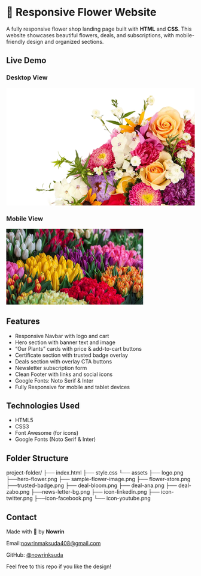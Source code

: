 # 🌸 Responsive Flower Website

A fully responsive flower shop landing page built with **HTML** and **CSS**.
This website showcases beautiful flowers, deals, and subscriptions, with
mobile-friendly design and organized sections.

## Live Demo

[Live Site]: https://nowrinksuda.github.io/Responsive-Flowers/

### Desktop View

![Desktop View](https://raw.githubusercontent.com/nowrinksuda/Responsive-Flowers/main/assets/hero-flower.png)

### Mobile View

![Mobile View](assets/deal-bloom.png)

## Features

- Responsive Navbar with logo and cart
- Hero section with banner text and image
- “Our Plants” cards with price & add-to-cart buttons
- Certificate section with trusted badge overlay
- Deals section with overlay CTA buttons
- Newsletter subscription form
- Clean Footer with links and social icons
- Google Fonts: Noto Serif & Inter
- Fully Responsive for mobile and tablet devices

## Technologies Used

- HTML5
- CSS3
- Font Awesome (for icons)
- Google Fonts (Noto Serif & Inter)

## Folder Structure

project-folder/ ├── index.html ├── style.css └── assets ├── logo.png
├──hero-flower.png ├── sample-flower-image.png ├── flower-store.png
├──trusted-badge.png ├── deal-bloom.png ├── deal-ana.png ├── deal-zabo.png
├──news-letter-bg.png ├── icon-linkedin.png ├── icon-twitter.png
├──icon-facebook.png └── icon-youtube.png

## Contact

Made with 💐 by **Nowrin**

Email:nowrinmaksuda408@gmail.com

GitHub: [@nowrinksuda](https://github.com/nowrinksuda)

Feel free to this repo if you like the design!
